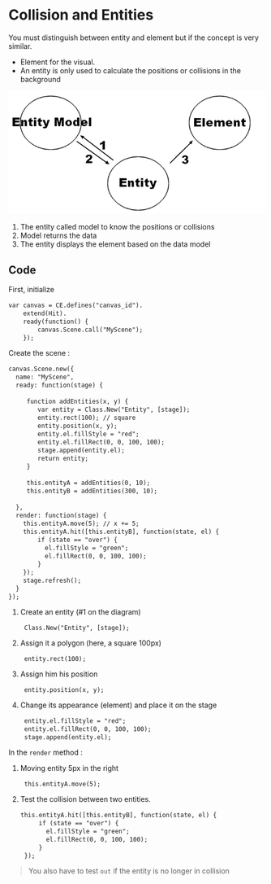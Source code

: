 # Collision and Entities

You must distinguish between entity and element but if the concept is very similar.

* Element for the visual.
* An entity is only used to calculate the positions or collisions in the background

![](images/entity.png)

1. The entity called model to know the positions or collisions
2. Model returns the data
3. The entity displays the element based on the data model

## Code ##

First, initialize

    var canvas = CE.defines("canvas_id").
        extend(Hit).
        ready(function() {
            canvas.Scene.call("MyScene");
        });

Create the scene :

    
    canvas.Scene.new({
      name: "MyScene",
      ready: function(stage) {
    
    	 function addEntities(x, y) {
    		var entity = Class.New("Entity", [stage]);
    		entity.rect(100); // square
    		entity.position(x, y);
    		entity.el.fillStyle = "red";
    		entity.el.fillRect(0, 0, 100, 100);
    		stage.append(entity.el);
    		return entity;
    	 }
    
    	 this.entityA = addEntities(0, 10);
    	 this.entityB = addEntities(300, 10);
    	 
      },
      render: function(stage) {
    	this.entityA.move(5); // x += 5;
    	this.entityA.hit([this.entityB], function(state, el) {
            if (state == "over") {
    		  el.fillStyle = "green";
    		  el.fillRect(0, 0, 100, 100);
            }
    	});
    	stage.refresh();
      }
    });

1. Create an entity (#1 on the diagram)

        Class.New("Entity", [stage]);

2. Assign it a polygon (here, a square 100px)

        entity.rect(100);

3. Assign him his position

        entity.position(x, y);

4. Change its appearance (element) and place it on the stage

        entity.el.fillStyle = "red";
        entity.el.fillRect(0, 0, 100, 100);
        stage.append(entity.el);

In the `render` method :

1. Moving entity 5px in the right

        this.entityA.move(5);

2. Test the collision between two entities.

       this.entityA.hit([this.entityB], function(state, el) {
            if (state == "over") {
    		  el.fillStyle = "green";
    		  el.fillRect(0, 0, 100, 100);
            }
    	});

> You also have to test `out` if the entity is no longer in collision